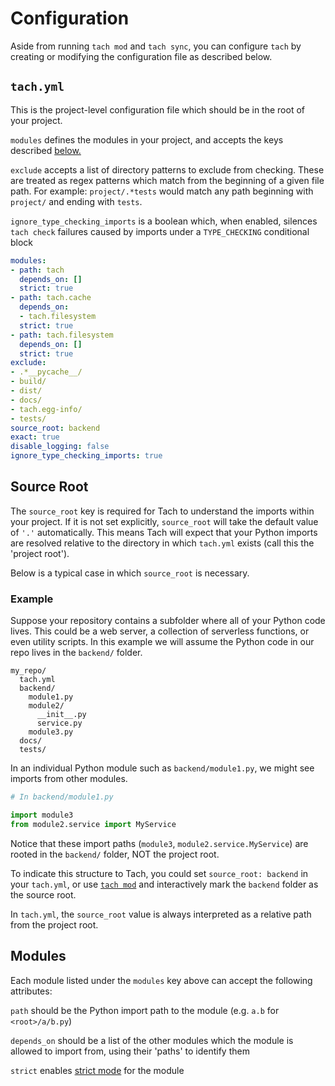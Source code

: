 # Configuration

Aside from running `tach mod` and `tach sync`, you can configure `tach` by creating or modifying the configuration file as described below.

## `tach.yml`

This is the project-level configuration file which should be in the root of your project.

`modules` defines the modules in your project, and accepts the keys described [below.](#modules)

`exclude` accepts a list of directory patterns to exclude from checking. These are treated as regex patterns which match from the beginning of a given file path. For example: `project/.*tests` would match any path beginning with `project/` and ending with `tests`.

`ignore_type_checking_imports` is a boolean which, when enabled, silences `tach check` failures caused by imports under a `TYPE_CHECKING` conditional block


```yaml
modules:
- path: tach
  depends_on: []
  strict: true
- path: tach.cache
  depends_on:
  - tach.filesystem
  strict: true
- path: tach.filesystem
  depends_on: []
  strict: true
exclude:
- .*__pycache__/
- build/
- dist/
- docs/
- tach.egg-info/
- tests/
source_root: backend
exact: true
disable_logging: false
ignore_type_checking_imports: true
```

## Source Root
The `source_root` key is required for Tach to understand the imports within your project.
If it is not set explicitly, `source_root` will take the default value of `'.'` automatically.
This means Tach will expect that your Python imports are resolved relative to the directory in which `tach.yml` exists (call this the 'project root').

Below is a typical case in which `source_root` is necessary.

### Example

Suppose your repository contains a subfolder where all of your Python code lives. This could be a web server, a collection of serverless functions, or even utility scripts.
In this example we will assume the Python code in our repo lives in the `backend/` folder.
```
my_repo/
  tach.yml
  backend/
    module1.py
    module2/
      __init__.py
      service.py
    module3.py
  docs/
  tests/
```

In an individual Python module such as `backend/module1.py`, we might see imports from other modules.
```python
# In backend/module1.py

import module3
from module2.service import MyService
```

Notice that these import paths (`module3`, `module2.service.MyService`) are rooted in the `backend/` folder, NOT the project root.

To indicate this structure to Tach, you could set `source_root: backend` in your `tach.yml`, or use [`tach mod`](usage.md#tach-mod) and interactively mark the `backend` folder as the source root.

In `tach.yml`, the `source_root` value is always interpreted as a relative path from the project root.

## Modules
Each module listed under the `modules` key above can accept the following attributes:

`path` should be the Python import path to the module (e.g. `a.b` for `<root>/a/b.py`)

`depends_on` should be a list of the other modules which the module is allowed to import from, using their 'paths' to identify them

`strict` enables [strict mode](strict-mode.md) for the module